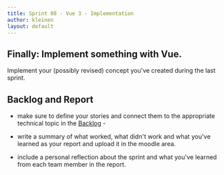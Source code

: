 ```yaml
---
title: Sprint 08 - Vue 3 - Implementation
author: kleinen
layout: default
---
```


## Finally: Implement something with Vue.

Implement your (possibly revised) concept you've created during the last sprint.

## Backlog and Report

- make sure to define your stories and connect them to the appropriate technical
topic in the [Backlog](https://backlog.f4.htw-berlin.de/#/courses/4-web-technology-aktuelle-themen-agile-web-development) -

- write a summary of what worked, what didn't work and what you've learned as your report and upload it in the moodle area.
- include a personal reflection about the sprint and what you've learned from each team member in the report.
